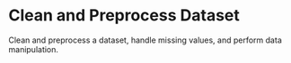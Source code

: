 # Clean and Preprocess Dataset
Clean and preprocess a dataset, handle missing values, and perform data manipulation.
